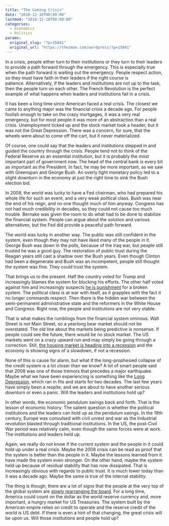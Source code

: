 ```yaml
---
title: "The Coming Crisis"
date: "2018-12-18T00:00:00"
lastmod: "2018-12-18T00:00:00"
categories:
  - Economics
  - Politics
params:
  original_slug: "?p=15841"
  original_url: "https://thezman.com/wordpress/?p=15841"
---
```


In a crisis, people either turn to their institutions or they turn to
their leaders to provide a path forward through the emergency. This is
especially true when the path forward is waiting out the emergency.
People respect action, so they must have faith in their leaders if the
right course is patience. Alternatively, if the leaders and institutions
are not up to the task, then the people turn on each other. The French
Revolution is the perfect example of what happens when leaders and
institutions fail in a crisis.

It has been a long time since American faced a real crisis. The closest
we came to anything major was the financial crisis a decade ago. For
people foolish enough to take on the crazy mortgages, it was a very real
emergency, but for most people it was more of an abstraction than a real
crisis. Unemployment ticked up and the stock market took a header, but
it was not the Great Depression. There was a concern, for sure, that the
wheels were about to come off the cart, but it never materialized.

Of course, one could say that the leaders and institutions stepped in
and guided the country through the crisis. People tend not to think of
the Federal Reserve as an essential institution, but it is probably the
most important part of government now. The head of the central bank is
every bit as important as the President. In fact, he may be more
important, as we saw with Greenspan and George Bush. An overly tight
monetary policy led to a slight downturn in the economy at just the
right time to sink the Bush election bid.

In 2008, the world was lucky to have a Fed chairman, who had prepared
his whole life for such an event, and a very weak political class. Bush
was near the end of his reign, and no one thought much of him anyway.
Congress has not had much credibility in decades, so they could not
cause too much trouble. Bernake was given the room to do what had to be
done to stabilize the financial system. People can argue about the
solution and various alternatives, but the Fed did provide a peaceful
path forward.

The world was lucky in another way. The public was still confident in
the system, even though they may not have liked many of the people in
it. George Bush was down in the polls, because of the Iraq war, but
people still trusted he was a good guy. The restoration of public trust
during the Reagan years still cast a shadow over the Bush years. Even
though Clinton had been a degenerate and Bush was an incompetent, people
still thought the system was fine. They could trust the system.

That brings us to the present. Half the country voted for Trump and
increasingly blames the system for blocking his efforts. The other half
voted against him and increasingly suspects [he is
punishment](https://www.dailymail.co.uk/news/article-6505781/Alec-Baldwin-tweets-Trump-punishment-slavery.html)
for a broken system. The political class is at war with itself, as it
grapples with the fact it no longer commands respect. Then there is the
hidden war between the semi-permanent administrative state and the
reformers in the White House and Congress. Right now, the people and
institutions are not very stable.

That is what makes the rumblings from the financial system ominous. Wall
Street is not Main Street, so a yearlong bear market should not be
overstated. The old line about the markets being predictive is nonsense.
If people could see the future, there would be no stock market. The US
markets went on a crazy upward run and may simply be going through a
correction. Still, [the housing market is heading into a
recession](https://www.zerohedge.com/news/2018-12-16/residents-should-not-panic-thousands-las-vegas-homes-get-zero-offers-november)
and the economy is showing signs of a slowdown, if not a recession.

None of this is cause for alarm, but what if the long-prophesied
collapse of the credit system is a lot closer than we know? A lot of
smart people said that 2008 was one of those tremors that precedes a
major earthquake. Maybe what we have been experiencing is something like
the [Long Depression](https://en.wikipedia.org/wiki/Long_Depression),
which ran in fits and starts for two decades. The last few years have
simply been a respite, and we are about to have another serious downturn
or even a panic. Will the leaders and institutions hold up?

In other words, the economic pendulum swings back and forth. That is the
lesson of economic history. The salient question is whether the
political institutions and the leaders can hold up as the pendulum
swings. In the 19th century, Europe was convulsed with civil unrest and
war as the Industrial revolution blasted through traditional
institutions. In the US, the post-Civil War period was relatively calm,
even though the same forces were at work. The institutions and leaders
held up.

Again, we really do not know if the current system and the people in it
could hold up under a real crisis. Maybe the 2008 crisis can be read as
proof that the system is better than the people in it. Maybe the lessons
learned from it have made the system even stronger. On the other hand,
maybe the system held up because of residual stability that has now
dissipated. That is increasingly obvious with regards to public trust.
It is much lower today than it was a decade ago. Maybe the same is true
of the internal stability.

The thing is though, there are a lot of signs that the people at the
very top of the global system are [slowly rearranging the
board](https://www.zerohedge.com/news/2018-12-17/foreigners-dump-us-treasuries-they-liquidate-record-amount-us-stocks).
For a long time, America could count on the dollar as the world reserve
currency and, more important, a hungry market for US Treasuries. The
system built by the American empire relies on credit to operate and the
reserve credit of the world is US debt. If there is even a hint of that
changing, the great crisis will be upon us. Will those institutions and
people hold up?
